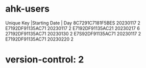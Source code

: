# ahk-users
Unique Key        |Starting Date | Day
8C7291C7181F5BES   20230117        2
E7192DF91135AC71   20230117        2
E7192DF91135AC21   20230217        6
27192DF91135AC71   20230130        2
E7S92DF91135AC71   20230117        2
E7192DF91135AC71   20230220        2
# version-control: 2
